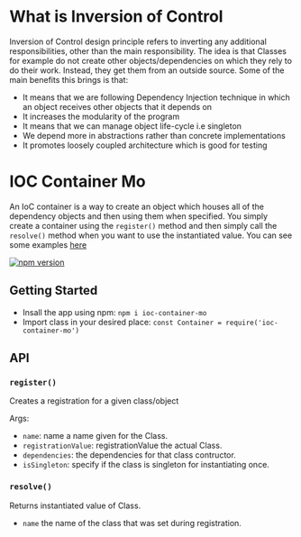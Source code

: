# What is Inversion of Control
Inversion of Control design principle refers to inverting any additional responsibilities, other than the main responsibility. The idea is that Classes for example do not create other objects/dependencies on which they rely to do their work. Instead, they get them from an outside source. Some of the main benefits this brings is that:

-   It means that we are following Dependency Injection technique in which an object receives other objects that it depends on
-	It increases the modularity of the program
-   It means that we can manage object life-cycle i.e singleton
-	We depend more in abstractions rather than concrete implementations
-	It promotes loosely coupled architecture which is good for testing


# IOC Container Mo
An IoC container is a way to create an object which houses all of the dependency objects and then using them when specified. You simply create a container using the `register()` method and then simply call the `resolve()` method when you want to use the instantiated value. You can see some examples [here](https://github.com/mohrash92/ioc/blob/main/examples)

[![npm version](https://badge.fury.io/js/ioc-container-mo.svg)](https://badge.fury.io/js/ioc-container-mo)

## Getting Started
- Insall the app using npm: `npm i ioc-container-mo`
- Import class in your desired place: `const Container = require('ioc-container-mo')`

## API

### `register()`

Creates a registration for a given class/object

Args:

- `name`: name a name given for the Class.
- `registrationValue`: registrationValue the actual Class.
- `dependencies`: the dependencies for that class contructor.
- `isSingleton`: specify if the class is singleton for instantiating once.

### `resolve()`

Returns instantiated value of Class.

- `name` the name of the class that was set during registration.

